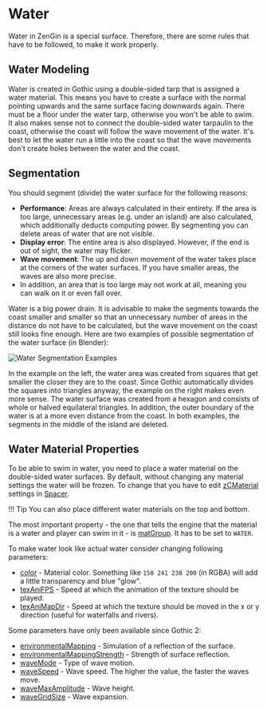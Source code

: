 # Water

Water in ZenGin is a special surface. Therefore, there are some rules that have to be followed, to make it work properly.

## Water Modeling

Water is created in Gothic using a double-sided tarp that is assigned a water material. This means you have to create a surface with the normal pointing upwards and the same surface facing downwards again. There must be a floor under the water tarp, otherwise you won't be able to swim. It also makes sense not to connect the double-sided water tarpaulin to the coast, otherwise the coast will follow the wave movement of the water. It's best to let the water run a little into the coast so that the wave movements don't create holes between the water and the coast.

## Segmentation

You should segment (divide) the water surface for the following reasons:

- **Performance**: Areas are always calculated in their entirety. If the area is too large, unnecessary areas (e.g. under an island) are also calculated, which additionally deducts computing power. By segmenting you can delete areas of water that are not visible.
- **Display error**: The entire area is also displayed. However, if the end is out of sight, the water may flicker.
- **Wave movement**: The up and down movement of the water takes place at the corners of the water surfaces. If you have smaller areas, the waves are also more precise.
- In addition, an area that is too large may not work at all, meaning you can walk on it or even fall over.

Water is a big power drain. It is advisable to make the segments towards the coast smaller and smaller so that an unnecessary number of areas in the distance do not have to be calculated, but the wave movement on the coast still looks fine enough. Here are two examples of possible segmentation of the water surface (in Blender):

![Water Segmentation Examples](../../assets/images/segmente.gif)

In the example on the left, the water area was created from squares that get smaller the closer they are to the coast. Since Gothic automatically divides the squares into triangles anyway, the example on the right makes even more sense. The water surface was created from a hexagon and consists of whole or halved equilateral triangles. In addition, the outer boundary of the water is at a more even distance from the coast. In both examples, the segments in the middle of the island are deleted.

## Water Material Properties

To be able to swim in water, you need to place a water material on the double-sided water surfaces. By default, without changing any material settings the water will be frozen. To change that you have to edit [zCMaterial](../worlds/Classes/zCMaterial.md) settings in [Spacer](../worlds/spacer.md).

!!! Tip
    You can also place different water materials on the top and bottom.

The most important property - the one that tells the engine that the material is a water and player can swim in it - is [matGroup](../worlds/Classes/zCMaterial.md#matgroup). It has to be set to `WATER`.

To make water look like actual water consider changing following parameters:

- [color](../worlds/Classes/zCMaterial.md#color) - Material color. Something like `150 241 238 200` (in RGBA) will add a little transparency and blue "glow".
- [texAniFPS](../worlds/Classes/zCMaterial.md#texanifps) - Speed at which the animation of the texture should be played.
- [texAniMapDir](../worlds/Classes/zCMaterial.md#texanimapdir) - Speed at which the texture should be moved in the x or y direction (useful for waterfalls and rivers).

Some parameters have only been available since Gothic 2:

- [environmentalMapping](../worlds/Classes/zCMaterial.md#environmentalmapping) - Simulation of a reflection of the surface.
- [environmentalMappingStrength](../worlds/Classes/zCMaterial.md#environmentalmappingstrenght) - Strength of surface reflection.
- [waveMode](../worlds/Classes/zCMaterial.md#wavemode) - Type of wave motion.
- [waveSpeed](../worlds/Classes/zCMaterial.md#wavespeed) - Wave speed. The higher the value, the faster the waves move.
- [waveMaxAmplitude](../worlds/Classes/zCMaterial.md#wavemaxamplitude) - Wave height. 
- [waveGridSize](../worlds/Classes/zCMaterial.md#wavegridsize) - Wave expansion.


[^1]: This article is mostly a translation of the one posted on [Gothic Editing Wiki](https://wiki.worldofgothic.de/doku.php?id=quickstart:zengin:wasser)
